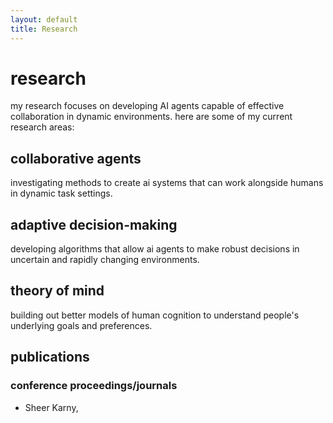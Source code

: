```yaml
---
layout: default
title: Research
---
```


# research

my research focuses on developing AI agents capable of effective collaboration in dynamic environments. here are some of my current research areas:

## collaborative agents
investigating methods to create ai systems that can work alongside humans in dynamic task settings.

## adaptive decision-making
developing algorithms that allow ai agents to make robust decisions in uncertain and rapidly changing environments.

## theory of mind 
building out better models of human cognition to understand people's underlying goals and preferences.

## publications

### conference proceedings/journals

- Sheer Karny,
